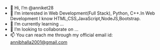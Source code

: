 - 👋 Hi, I’m @anniket28
- 👀 I’m interested in Web Development(Full Stack), Python, C++.In Web Development I know HTML,CSS,JavaScript,NodeJS,Bootstrap.
- 🌱 I’m currently learning ...
- 💞️ I’m looking to collaborate on ...
- 📫 You can reach me through my official email id: annibhalla2001@gmail.com

<!---
anniket28/anniket28 is a ✨ special ✨ repository because its `README.md` (this file) appears on your GitHub profile.
You can click the Preview link to take a look at your changes.
--->
